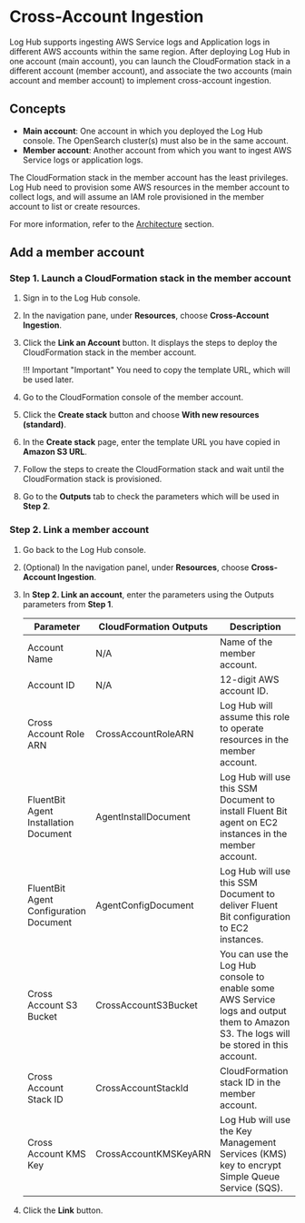 # Cross-Account Ingestion

Log Hub supports ingesting AWS Service logs and Application logs in different AWS accounts within the same region. After deploying Log Hub in one account (main account), you can launch the CloudFormation stack in a different account (member account), and associate the two accounts (main account and member account) to implement cross-account ingestion.

## Concepts

- **Main account**: One account in which you deployed the Log Hub console. The OpenSearch cluster(s) must also be in the same account.
- **Member account**: Another account from which you want to ingest AWS Service logs or application logs. 

The CloudFormation stack in the member account has the least privileges. Log Hub need to provision some AWS resources in the member account to collect logs, and will assume an IAM role provisioned in the member account to list or create resources. 

For more information, refer to the [Architecture](../architecture.md) section.

## Add a member account

### Step 1. Launch a CloudFormation stack in the member account

1. Sign in to the Log Hub console.

2. In the navigation pane, under **Resources**, choose **Cross-Account Ingestion**. 

3. Click the **Link an Account** button. It displays the steps to deploy the CloudFormation stack in the member account. 

    !!! Important "Important"
        You need to copy the template URL, which will be used later.

4. Go to the CloudFormation console of the member account.

5. Click the **Create stack** button and choose **With new resources (standard)**.

6. In the **Create stack** page, enter the template URL you have copied in **Amazon S3 URL**.  

7. Follow the steps to create the CloudFormation stack and wait until the CloudFormation stack is provisioned. 

8. Go to the **Outputs** tab to check the parameters which will be used in **Step 2**.

### Step 2. Link a member account

1. Go back to the Log Hub console.
2. (Optional) In the navigation panel, under **Resources**, choose **Cross-Account Ingestion**.
3. In **Step 2. Link an account**, enter the parameters using the Outputs parameters from **Step 1**. 

    | Parameter                              | CloudFormation Outputs | Description                                                  |
    |------------------------| --------------------- | ------------------------------------------------------------ |
    | Account Name                           | N/A                    | Name of the member account.                       |
    | Account ID                             | N/A                    | 12-digit AWS account ID.                                |
    | Cross Account Role ARN                 | CrossAccountRoleARN    | Log Hub will assume this role to operate resources in the member account. |
    | FluentBit Agent Installation Document  | AgentInstallDocument   | Log Hub will use this SSM Document to install Fluent Bit agent on EC2 instances in the member account. |
    | FluentBit Agent Configuration Document | AgentConfigDocument    | Log Hub will use this SSM Document to deliver Fluent Bit configuration to EC2 instances. |
    | Cross Account S3 Bucket                | CrossAccountS3Bucket   | You can use the Log Hub console to enable some AWS Service logs and output them to Amazon S3. The logs will be stored in this account. |
    | Cross Account Stack ID                 | CrossAccountStackId    | CloudFormation stack ID in the member account.           |
    | Cross Account KMS Key                  | CrossAccountKMSKeyARN  | Log Hub will use the Key Management Services (KMS) key to encrypt Simple Queue Service (SQS).                 |

4. Click the **Link** button.
